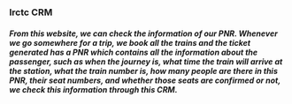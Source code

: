 <h3>Irctc CRM</h3>
<h5>From this website, we can check the information of our PNR. Whenever we go somewhere for a trip, we book all the trains and the ticket generated has a PNR which contains all the information about the passenger, such as when the journey is, what time the train will arrive at the station, what the train number is, how many people are there in this PNR, their seat numbers, and whether those seats are confirmed or not, we check this information through this CRM.</h5>
